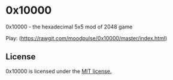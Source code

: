 # 0x10000

0x10000 - the hexadecimal 5x5 mod of 2048 game

Play: (https://rawgit.com/moodpulse/0x10000/master/index.html)

## License
0x10000 is licensed under the [MIT license.](https://github.com/moodpulse/0x10000/blob/master/LICENSE)
